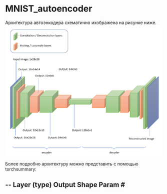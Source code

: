 # MNIST_autoencoder
Архитектура автоэнкодера схематично ихображена на рисунке ниже. 
<img src='https://github.com/JosephFrancisTribbiani/MNIST_autoencoder/blob/main/images/architecture.png'></img>

Более подробно архитектуру можно представить с помощью torchsummary:

--
Layer (type)    Output Shape    Param #
--

